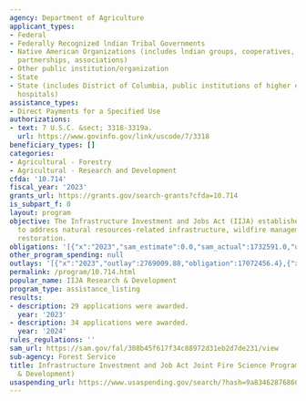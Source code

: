 ```yaml
---
agency: Department of Agriculture
applicant_types:
- Federal
- Federally Recognized lndian Tribal Governments
- Native American Organizations (includes lndian groups, cooperatives, corporations,
  partnerships, associations)
- Other public institution/organization
- State
- State (includes District of Columbia, public institutions of higher education and
  hospitals)
assistance_types:
- Direct Payments for a Specified Use
authorizations:
- text: 7 U.S.C. &sect; 3318-3319a.
  url: https://www.govinfo.gov/link/uscode/7/3318
beneficiary_types: []
categories:
- Agricultural - Forestry
- Agricultural - Research and Development
cfda: '10.714'
fiscal_year: '2023'
grants_url: https://grants.gov/search-grants?cfda=10.714
is_subpart_f: 0
layout: program
objective: The Infrastructure Investment and Jobs Act (IIJA) establishes new funds
  to address natural resources-related infrastructure, wildfire management and ecosystem
  restoration.
obligations: '[{"x":"2023","sam_estimate":0.0,"sam_actual":1732591.0,"usa_spending_actual":16482895.42},{"x":"2024","sam_estimate":0.0,"sam_actual":34666707.0,"usa_spending_actual":30659355.95},{"x":"2025","sam_estimate":0.0,"sam_actual":33000000.0,"usa_spending_actual":0.0}]'
other_program_spending: null
outlays: '[{"x":"2023","outlay":2769009.88,"obligation":17072456.4},{"x":"2024","outlay":1163224.53,"obligation":29742220.97},{"x":"2025","outlay":0.0,"obligation":0.0}]'
permalink: /program/10.714.html
popular_name: IIJA Research & Development
program_type: assistance_listing
results:
- description: 29 applications were awarded.
  year: '2023'
- description: 34 applications were awarded.
  year: '2024'
rules_regulations: ''
sam_url: https://sam.gov/fal/308b45f617f34c88972d31eb2d7de231/view
sub-agency: Forest Service
title: Infrastructure Investment and Job Act Joint Fire Science Program (Research
  & Development)
usaspending_url: https://www.usaspending.gov/search/?hash=9a834628768603bc833e9f7716f7c4f7
---
```

